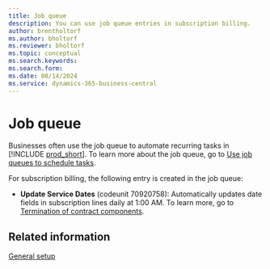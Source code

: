 ```yaml
---
title: Job queue
description: You can use job queue entries in subscription billing.
author: brentholtorf
ms.author: bholtorf
ms.reviewer: bholtorf
ms.topic: conceptual
ms.search.keywords: 
ms.search.form: 
ms.date: 08/14/2024
ms.service: dynamics-365-business-central
---
```


# Job queue

Businesses often use the job queue to automate recurring tasks in [!INCLUDE [prod_short](../../includes/prod_short.md)]. To learn more about the job queue, go to [Use job queues to schedule tasks](../../admin-job-queues-schedule-tasks.md).

For subscription billing, the following entry is created in the job queue:

* **Update Service Dates** (codeunit 70920758): Automatically updates date fields in subscription lines daily at 1:00 AM. To learn more, go to [Termination of contract components](../working-with-contracts/service-commitment-cancellation.md).

## Related information

[General setup](general.md)